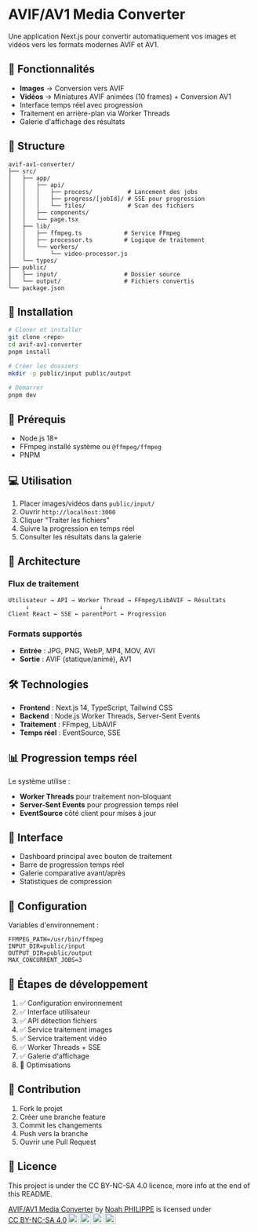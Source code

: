 # AVIF/AV1 Media Converter

Une application Next.js pour convertir automatiquement vos images et vidéos vers les formats modernes AVIF et AV1.

## 🎯 Fonctionnalités

- **Images** → Conversion vers AVIF
- **Vidéos** → Miniatures AVIF animées (10 frames) + Conversion AV1
- Interface temps réel avec progression
- Traitement en arrière-plan via Worker Threads
- Galerie d'affichage des résultats

## 📁 Structure

```
avif-av1-converter/
├── src/
│   ├── app/
│   │   ├── api/
│   │   │   ├── process/          # Lancement des jobs
│   │   │   ├── progress/[jobId]/ # SSE pour progression
│   │   │   └── files/            # Scan des fichiers
│   │   ├── components/
│   │   └── page.tsx
│   ├── lib/
│   │   ├── ffmpeg.ts            # Service FFmpeg
│   │   ├── processor.ts         # Logique de traitement
│   │   └── workers/
│   │       └── video-processor.js
│   └── types/
├── public/
│   ├── input/                   # Dossier source
│   └── output/                  # Fichiers convertis
└── package.json
```

## 🚀 Installation

```bash
# Cloner et installer
git clone <repo>
cd avif-av1-converter
pnpm install

# Créer les dossiers
mkdir -p public/input public/output

# Démarrer
pnpm dev
```

## 🔧 Prérequis

- Node.js 18+
- FFmpeg installé système ou `@ffmpeg/ffmpeg`
- PNPM

## 💻 Utilisation

1. Placer images/vidéos dans `public/input/`
2. Ouvrir `http://localhost:3000`
3. Cliquer "Traiter les fichiers"
4. Suivre la progression en temps réel
5. Consulter les résultats dans la galerie

## 🔄 Architecture

### Flux de traitement
```
Utilisateur → API → Worker Thread → FFmpeg/LibAVIF → Résultats
     ↓                    ↓
Client React ← SSE ← parentPort ← Progression
```

### Formats supportés
- **Entrée** : JPG, PNG, WebP, MP4, MOV, AVI
- **Sortie** : AVIF (statique/animé), AV1

## 🛠️ Technologies

- **Frontend** : Next.js 14, TypeScript, Tailwind CSS
- **Backend** : Node.js Worker Threads, Server-Sent Events
- **Traitement** : FFmpeg, LibAVIF
- **Temps réel** : EventSource, SSE

## 📊 Progression temps réel

Le système utilise :
- **Worker Threads** pour traitement non-bloquant
- **Server-Sent Events** pour progression temps réel
- **EventSource** côté client pour mises à jour

## 🎨 Interface

- Dashboard principal avec bouton de traitement
- Barre de progression temps réel
- Galerie comparative avant/après
- Statistiques de compression

## 🔧 Configuration

Variables d'environnement :
```env
FFMPEG_PATH=/usr/bin/ffmpeg
INPUT_DIR=public/input
OUTPUT_DIR=public/output
MAX_CONCURRENT_JOBS=3
```

## 📝 Étapes de développement

1. ✅ Configuration environnement
2. ✅ Interface utilisateur
3. ✅ API détection fichiers
4. ✅ Service traitement images
5. ✅ Service traitement vidéo
6. ✅ Worker Threads + SSE
7. ✅ Galerie d'affichage
8. 🔄 Optimisations

## 🤝 Contribution

1. Fork le projet
2. Créer une branche feature
3. Commit les changements
4. Push vers la branche
5. Ouvrir une Pull Request

## 📄 Licence

This project is under the CC BY-NC-SA 4.0 licence, more info at the end of this README.

<p xmlns:cc="http://creativecommons.org/ns#" xmlns:dct="http://purl.org/dc/terms/"><a property="dct:title" rel="cc:attributionURL" href="https://github.com/the-me-0/media-converter">AVIF/AV1 Media Converter</a> by <a rel="cc:attributionURL dct:creator" property="cc:attributionName" href="https://github.com/the-me-0">Noah PHILIPPE</a> is licensed under <a href="https://creativecommons.org/licenses/by-nc-sa/4.0/?ref=chooser-v1" target="_blank" rel="license noopener noreferrer" style="display:inline-block;">CC BY-NC-SA 4.0<img style="height:22px!important;margin-left:3px;vertical-align:text-bottom;" src="https://mirrors.creativecommons.org/presskit/icons/cc.svg?ref=chooser-v1" alt=""><img style="height:22px!important;margin-left:3px;vertical-align:text-bottom;" src="https://mirrors.creativecommons.org/presskit/icons/by.svg?ref=chooser-v1" alt=""><img style="height:22px!important;margin-left:3px;vertical-align:text-bottom;" src="https://mirrors.creativecommons.org/presskit/icons/nc.svg?ref=chooser-v1" alt=""><img style="height:22px!important;margin-left:3px;vertical-align:text-bottom;" src="https://mirrors.creativecommons.org/presskit/icons/sa.svg?ref=chooser-v1" alt=""></a></p>